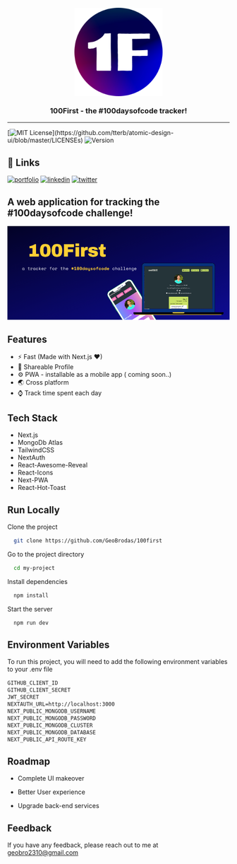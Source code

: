 <p align="center">
  <img src="/public/Logo/1F.png" alt="logo" align="center" width="200" height="200" />
</p>

<h3 align="center"> 100First - the #100daysofcode tracker! </h3>

---

[![MIT License](https://img.shields.io/apm/l/atomic-design-ui.svg?)](https://github.com/tterb/atomic-design-ui/blob/master/LICENSEs)
![Version](https://img.shields.io/badge/version-1.0.0-blue)

## 🔗 Links

[![portfolio](https://img.shields.io/badge/my_portfolio-000?style=for-the-badge&logo=ko-fi&logoColor=white)](https://georgey.codes/)
[![linkedin](https://img.shields.io/badge/linkedin-0A66C2?style=for-the-badge&logo=linkedin&logoColor=white)](https://www.linkedin.com/in/georgeyvb)
[![twitter](https://img.shields.io/badge/discord-1DA1F2?style=for-the-badge&logo=discord&logoColor=white)](https://discord.gg/qr6mDan55G)

## A web application for tracking the #100daysofcode challenge!

![cover-image](/public/readme/cover.png)

## Features

- ⚡ Fast (Made with Next.js ❤)
- 🔗 Shareable Profile
- ⚙ PWA - installable as a mobile app ( coming soon..)
- 🌏 Cross platform
- ⌚ Track time spent each day

## Tech Stack

- Next.js
- MongoDb Atlas
- TailwindCSS
- NextAuth
- React-Awesome-Reveal
- React-Icons
- Next-PWA
- React-Hot-Toast

## Run Locally

Clone the project

```bash
  git clone https://github.com/GeoBrodas/100first
```

Go to the project directory

```bash
  cd my-project
```

Install dependencies

```bash
  npm install
```

Start the server

```bash
  npm run dev
```

## Environment Variables

To run this project, you will need to add the following environment variables to your .env file

```.env
GITHUB_CLIENT_ID
GITHUB_CLIENT_SECRET
JWT_SECRET
NEXTAUTH_URL=http://localhost:3000
NEXT_PUBLIC_MONGODB_USERNAME
NEXT_PUBLIC_MONGODB_PASSWORD
NEXT_PUBLIC_MONGODB_CLUSTER
NEXT_PUBLIC_MONGODB_DATABASE
NEXT_PUBLIC_API_ROUTE_KEY
```

## Roadmap

- Complete UI makeover

- Better User experience

- Upgrade back-end services

## Feedback

If you have any feedback, please reach out to me at geobro2310@gmail.com
